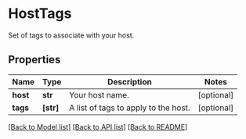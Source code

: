 # HostTags

Set of tags to associate with your host.

## Properties
Name | Type | Description | Notes
------------ | ------------- | ------------- | -------------
**host** | **str** | Your host name. | [optional] 
**tags** | **[str]** | A list of tags to apply to the host. | [optional] 

[[Back to Model list]](README.md#documentation-for-models) [[Back to API list]](README.md#documentation-for-api-endpoints) [[Back to README]](README.md)


